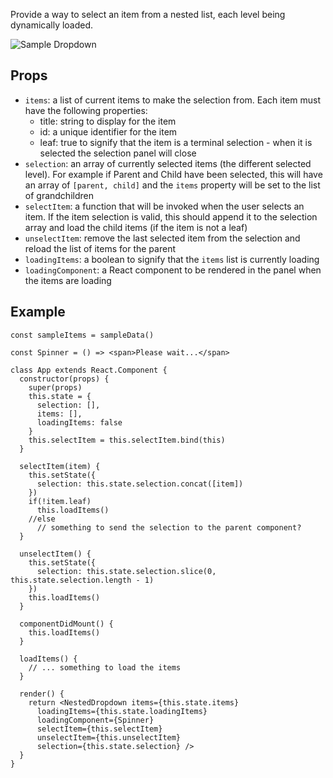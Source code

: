 Provide a way to select an item from a nested list, each level being dynamically loaded.

![Sample Dropdown](https://raw.githubusercontent.com/nicocrm/nested-dropdown/master/sample.png)

Props
-----

 * `items`: a list of current items to make the selection from.  Each item must have the following properties:
    - title: string to display for the item
    - id: a unique identifier for the item
    - leaf: true to signify that the item is a terminal selection - when it is selected the selection panel will close
 * `selection`: an array of currently selected items (the different selected level).  For example if Parent and Child have been selected, this will have an array of `[parent, child]` and the `items` property will be set to the list of grandchildren
 * `selectItem`: a function that will be invoked when the user selects an item.  If the item selection is valid, this should append it to the selection array and load the child items (if the item is not a leaf)
 * `unselectItem`: remove the last selected item from the selection and reload the list of items for the parent
 * `loadingItems`: a boolean to signify that the `items` list is currently loading
 * `loadingComponent`: a React component to be rendered in the panel when the items are loading

Example
-------

```
const sampleItems = sampleData()

const Spinner = () => <span>Please wait...</span>

class App extends React.Component {
  constructor(props) {
    super(props)
    this.state = {
      selection: [],
      items: [],
      loadingItems: false
    }
    this.selectItem = this.selectItem.bind(this)
  }

  selectItem(item) {
    this.setState({
      selection: this.state.selection.concat([item])
    })
    if(!item.leaf)
      this.loadItems()
    //else
      // something to send the selection to the parent component?
  }

  unselectItem() {
    this.setState({
      selection: this.state.selection.slice(0, this.state.selection.length - 1)
    })
    this.loadItems()
  }

  componentDidMount() {
    this.loadItems()
  }

  loadItems() {
    // ... something to load the items
  }

  render() {
    return <NestedDropdown items={this.state.items}
      loadingItems={this.state.loadingItems}
      loadingComponent={Spinner}
      selectItem={this.selectItem}
      unselectItem={this.unselectItem}
      selection={this.state.selection} />
  }
}
```
